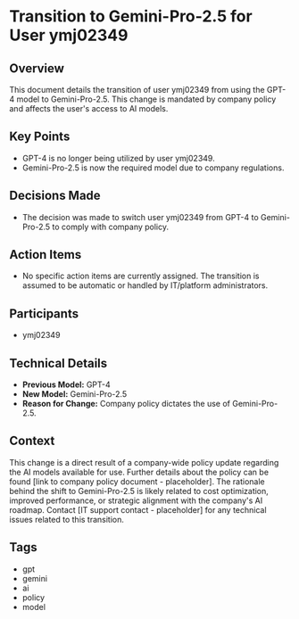# Transition to Gemini-Pro-2.5 for User ymj02349

## Overview

This document details the transition of user ymj02349 from using the GPT-4 model to Gemini-Pro-2.5. This change is mandated by company policy and affects the user's access to AI models.

## Key Points

*   GPT-4 is no longer being utilized by user ymj02349.
*   Gemini-Pro-2.5 is now the required model due to company regulations.

## Decisions Made

*   The decision was made to switch user ymj02349 from GPT-4 to Gemini-Pro-2.5 to comply with company policy.

## Action Items

*   No specific action items are currently assigned.  The transition is assumed to be automatic or handled by IT/platform administrators.

## Participants

*   ymj02349

## Technical Details

*   **Previous Model:** GPT-4
*   **New Model:** Gemini-Pro-2.5
*   **Reason for Change:** Company policy dictates the use of Gemini-Pro-2.5.

## Context

This change is a direct result of a company-wide policy update regarding the AI models available for use.  Further details about the policy can be found [link to company policy document - placeholder].  The rationale behind the shift to Gemini-Pro-2.5 is likely related to cost optimization, improved performance, or strategic alignment with the company's AI roadmap.  Contact [IT support contact - placeholder] for any technical issues related to this transition.

## Tags

*   gpt
*   gemini
*   ai
*   policy
*   model
